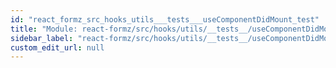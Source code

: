 ```yaml
---
id: "react_formz_src_hooks_utils___tests___useComponentDidMount_test"
title: "Module: react-formz/src/hooks/utils/__tests__/useComponentDidMount.test"
sidebar_label: "react-formz/src/hooks/utils/__tests__/useComponentDidMount.test"
custom_edit_url: null
---
```


